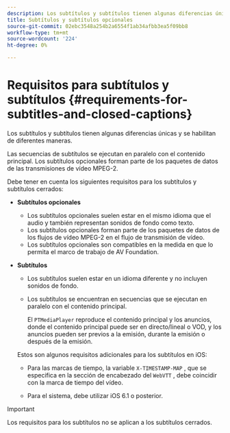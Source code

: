 ```yaml
---
description: Los subtítulos y subtítulos tienen algunas diferencias únicas y se habilitan de diferentes maneras.
title: Subtítulos y subtítulos opcionales
source-git-commit: 02ebc3548a254b2a6554f1ab34afbb3ea5f09bb8
workflow-type: tm+mt
source-wordcount: '224'
ht-degree: 0%

---
```


# Requisitos para subtítulos y subtítulos {#requirements-for-subtitles-and-closed-captions}

Los subtítulos y subtítulos tienen algunas diferencias únicas y se habilitan de diferentes maneras.

Las secuencias de subtítulos se ejecutan en paralelo con el contenido principal. Los subtítulos opcionales forman parte de los paquetes de datos de las transmisiones de vídeo MPEG-2.

Debe tener en cuenta los siguientes requisitos para los subtítulos y subtítulos cerrados:

* **Subtítulos opcionales**

   * Los subtítulos opcionales suelen estar en el mismo idioma que el audio y también representan sonidos de fondo como texto.
   * Los subtítulos opcionales forman parte de los paquetes de datos de los flujos de vídeo MPEG-2 en el flujo de transmisión de vídeo.
   * Los subtítulos opcionales son compatibles en la medida en que lo permita el marco de trabajo de AV Foundation.

* **Subtítulos**

   * Los subtítulos suelen estar en un idioma diferente y no incluyen sonidos de fondo.
   * Los subtítulos se encuentran en secuencias que se ejecutan en paralelo con el contenido principal.

     El `PTMediaPlayer` reproduce el contenido principal y los anuncios, donde el contenido principal puede ser en directo/lineal o VOD, y los anuncios pueden ser previos a la emisión, durante la emisión o después de la emisión.

  Estos son algunos requisitos adicionales para los subtítulos en iOS:

   * Para las marcas de tiempo, la variable `X-TIMESTAMP-MAP` , que se especifica en la sección de encabezado del `WebVTT` , debe coincidir con la marca de tiempo del vídeo.

   * Para el sistema, debe utilizar iOS 6.1 o posterior.

>[!IMPORTANT]
>
>Los requisitos para los subtítulos no se aplican a los subtítulos cerrados.
